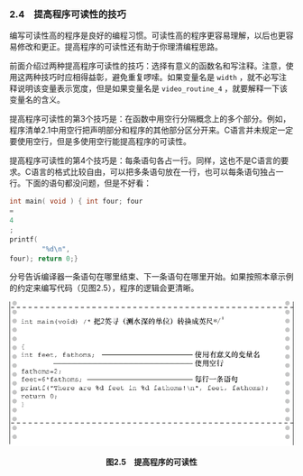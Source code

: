 ### 2.4　提高程序可读性的技巧

编写可读性高的程序是良好的编程习惯。可读性高的程序更容易理解，以后也更容易修改和更正。提高程序的可读性还有助于你理清编程思路。

前面介绍过两种提高程序可读性的技巧：选择有意义的函数名和写注释。注意，使用这两种技巧时应相得益彰，避免重复啰嗦。如果变量名是 `width` ，就不必写注释说明该变量表示宽度，但是如果变量名是 `video_routine_4` ，就要解释一下该变量名的含义。

提高程序可读性的第3个技巧是：在函数中用空行分隔概念上的多个部分。例如，程序清单2.1中用空行把声明部分和程序的其他部分区分开来。C语言并未规定一定要使用空行，但是多使用空行能提高程序的可读性。

提高程序可读性的第4个技巧是：每条语句各占一行。同样，这也不是C语言的要求。C语言的格式比较自由，可以把多条语句放在一行，也可以每条语句独占一行。下面的语句都没问题，但是不好看：

```c
int main( void ) { int four; four
=
4
;
printf(
        "%d\n",
four); return 0;}
```

分号告诉编译器一条语句在哪里结束、下一条语句在哪里开始。如果按照本章示例的约定来编写代码（见图2.5），程序的逻辑会更清晰。

![14.png](../images/14.png)
<center class="my_markdown"><b class="my_markdown">图2.5　提高程序的可读性</b></center>

